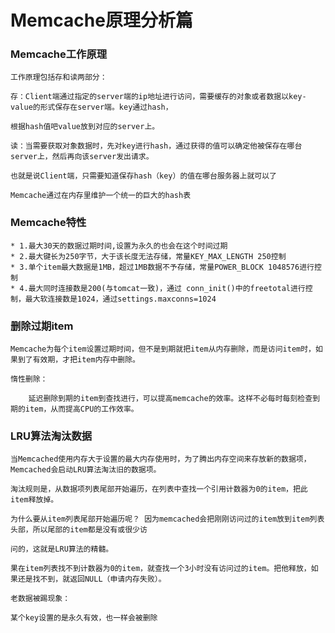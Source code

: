 #     Memcache原理分析篇

###   Memcache工作原理

    工作原理包括存和读两部分：
    
    存：Client端通过指定的server端的ip地址进行访问，需要缓存的对象或者数据以key-value的形式保存在server端。key通过hash，
    
    根据hash值吧value放到对应的server上。
    
    读：当需要获取对象数据时，先对key进行hash，通过获得的值可以确定他被保存在哪台server上，然后再向该server发出请求。
    
    也就是说Client端，只需要知道保存hash（key）的值在哪台服务器上就可以了
    
    Memcache通过在内存里维护一个统一的巨大的hash表
    
###   Memcache特性
    
    * 1.最大30天的数据过期时间,设置为永久的也会在这个时间过期
    * 2.最大键长为250字节，大于该长度无法存储，常量KEY_MAX_LENGTH 250控制
    * 3.单个item最大数据是1MB，超过1MB数据不予存储，常量POWER_BLOCK 1048576进行控制
    * 4.最大同时连接数是200(与tomcat一致)，通过 conn_init()中的freetotal进行控制，最大软连接数是1024，通过settings.maxconns=1024
###   删除过期item

    Memcache为每个item设置过期时间，但不是到期就把item从内存删除，而是访问item时，如果到了有效期，才把item内存中删除。

    惰性删除：
        
        延迟删除到期的item到查找进行，可以提高memcache的效率。这样不必每时每刻检查到期的item，从而提高CPU的工作效率。
  
 ### LRU算法淘汰数据
 
    当Memcached使用内存大于设置的最大内存使用时，为了腾出内存空间来存放新的数据项，Memcached会启动LRU算法淘汰旧的数据项。
    
    淘汰规则是，从数据项列表尾部开始遍历，在列表中查找一个引用计数器为0的item，把此item释放掉。
  
    为什么要从item列表尾部开始遍历呢？ 因为memcached会把刚刚访问过的item放到item列表头部，所以尾部的item都是没有或很少访

    问的，这就是LRU算法的精髓。
    
    果在item列表找不到计数器为0的item，就查找一个3小时没有访问过的item。把他释放，如果还是找不到，就返回NULL（申请内存失败）。

    老数据被踢现象：

    某个key设置的是永久有效，也一样会被删除
 
 
    
    
    
   

